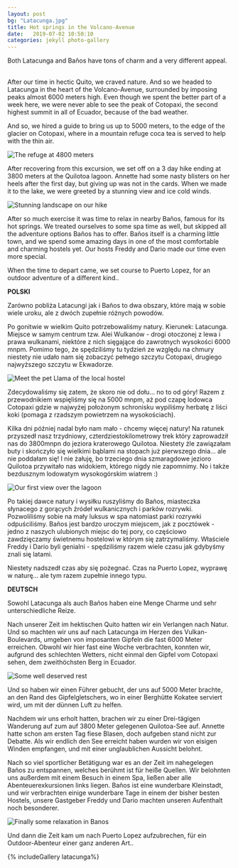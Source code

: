 ```yaml
---
layout: post
bg: "Latacunga.jpg"
title: Hot springs in the Volcano-Avenue
date:   2019-07-02 10:50:10 
categories: jekyll photo-gallery
---
```


Both Latacunga and Baños have tons of charm and a very different appeal.
<br><br>

After our time in hectic Quito, we craved nature. And so we headed to Latacunga in the heart of the Volcano-Avenue, surrounded by imposing peaks almost 6000 meters high. Even though we spent the better part of a week here, we were never able to see the peak of Cotopaxi, the second highest summit in all of Ecuador, because of the bad weather.

And so, we hired a guide to bring us up to 5000 meters, to the edge of the glacier on Cotopaxi, where in a mountain refuge coca tea is served to help with the thin air.

![The refuge at 4800 meters](/assets/images/posts/latacunga/1.jpg)

After recovering from this excursion, we set off on a 3 day hike ending at 3800 meters at the Quilotoa lagoon. Annette had some nasty blisters on her heels after the first day, but giving up was not in the cards. When we made it to the lake, we were greeted by a stunning view and ice cold winds. 

![Stunning landscape on our hike](/assets/images/posts/latacunga/10.jpg)

After so much exercise it was time to relax in nearby Baños, famous for its hot springs. We treated ourselves to some spa time as well, but skipped all the adventure options Baños has to offer. Baños itself is a charming little town, and we spend some amazing days in one of the most comfortable and charming hostels yet. Our hosts Freddy and Dario made our time even more special.

When the time to depart came, we set course to Puerto Lopez, for an outdoor adventure of a different kind..


<b>POLSKI</b>

Zarówno pobliża Latacungi jak i Baños to dwa obszary, które mają w sobie wiele uroku, ale z dwóch zupełnie różnych powodów.

Po gonitwie w wielkim Quito potrzebowaliśmy natury. Kierunek: Latacunga. Miejsce w samym centrum tzw. Alei Wulkanów - drogi otoczonej z lewa i prawa wulkanami, niektóre z nich sięgające do zawrotnych wysokości 6000 mnpm. Pomimo tego, że spędziliśmy tu tydzień ze względu na chmury niestety nie udało nam się zobaczyć pełnego szczytu Cotopaxi, drugiego najwyższego szczytu w Ekwadorze.

![Meet the pet Llama of the local hostel](/assets/images/posts/latacunga/9.jpg)

Zdecydowaliśmy się zatem, że skoro nie od dołu... no to od góry! Razem z przewodnikiem wspięliśmy się na 5000 mnpm, aż pod czapę lodowca Cotopaxi gdzie w najwyżej położonym schronisku wypiliśmy herbatę z liści koki (pomaga z rzadszym powietrzem na wysokościach).

Kilka dni później nadal było nam mało - chcemy więcej natury! Na ratunek przyszedł nasz trzydniowy, czterdziestokilometrowy trek który zaprowadził nas do 3800mnpn do jeziora kraterowego Quilotoa. Niestety źle zawiązałam buty i skończyło się wielkimi bąblami na stopach już pierwszego dnia... ale nie poddałam się! I nie żałuję, bo trzeciego dnia szmaragdowe jezioro Quilotoa przywitało nas widokiem, którego nigdy nie zapomnimy. No i także bezdusznym lodowatym wysokogórskim wiatrem :)

![Our first view over the lagoon](/assets/images/posts/latacunga/14.jpg)

Po takiej dawce natury i wysiłku ruszyliśmy do Baños, miasteczka słynacego z gorących źródeł wulkanicznych i parków rozrywki. Pozwoliliśmy sobie na mały luksus w spa natomiast parki rozrywki odpuściliśmy. Baños jest bardzo uroczym miejscem, jak z pocztówek - jedno z naszych ulubionych miejsc do tej pory, co częściowo zawdzięczamy świetnemu hostelowi w którym się zatrzymaliśmy. Właściele Freddy i Dario byli genialni - spędziliśmy razem wiele czasu jak gdybyśmy znali się latami.

Niestety nadszedł czas aby się pożegnać. Czas na Puerto Lopez, wyprawę w naturę... ale tym razem zupełnie innego typu.

<b>DEUTSCH</b>

Sowohl Latacunga als auch Baños haben eine Menge Charme und sehr unterschiedliche Reize.

Nach unserer Zeit im hektischen Quito hatten wir ein Verlangen nach Natur. Und so machten wir uns auf nach Latacunga im Herzen des Vulkan-Boulevards, umgeben von imposanten Gipfeln die fast 6000 Meter erreichen. Obwohl wir hier fast eine Woche verbrachten, konnten wir, aufgrund des schlechten Wetters, nicht einmal den Gipfel vom Cotopaxi sehen, dem zweithöchsten Berg in Ecuador.

![Some well deserved rest](/assets/images/posts/latacunga/12.jpg)

Und so haben wir einen Führer gebucht, der uns auf 5000 Meter brachte, an den Rand des Gipfelgletschers, wo in einer Berghütte Kokatee serviert wird, um mit der dünnen Luft zu helfen.

Nachdem wir uns erholt hatten, brachen wir zu einer Drei-tägigen Wanderung auf zum auf 3800 Meter gelegenen Quilotoa-See auf. Annette hatte schon am ersten Tag fiese Blasen, doch aufgeben stand nicht zur Debatte. Als wir endlich den See erreicht haben wurden wir von eisigen Winden empfangen, und mit einer unglaublichen Aussicht belohnt. 

Nach so viel sportlicher Betätigung war es an der Zeit im nahegelegen Baños zu entspannen, welches berühmt ist für heiße Quellen. Wir belohnten uns außerdem mit einem Besuch in einem Spa, ließen aber alle Abenteuerexkursionen links liegen. Baños ist eine wunderbare Kleinstadt, und wir verbrachten einige wunderbare Tage in einem der bisher besten Hostels, unsere Gastgeber Freddy und Dario machten unseren Aufenthalt noch besonderer.

![Finally some relaxation in Banos](/assets/images/posts/latacunga/19.jpg)

Und dann die Zeit kam um nach Puerto Lopez aufzubrechen, für ein Outdoor-Abenteur einer ganz anderen Art.. 

{% includeGallery latacunga%}